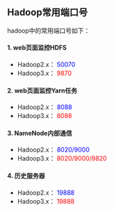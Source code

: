 ## Hadoop常用端口号

hadoop中的常用端口号如下：

#### 1.  web页面监控HDFS

- Hadoop2.x：	<font color=blue>50070</font>
- Hadoop3.x：    <font color=red>9870</font>

#### 2.  web页面监控Yarn任务

- Hadoop2.x：	<font color=blue>8088</font>
- Hadoop3.x：	<font color=red>8088</font>

#### 3.  NameNode内部通信

- Hadoop2.x：	<font color=blue>8020/9000</font>
- Hadoop3.x：	<font color=red>8020/9000/9820</font>

#### 4.  历史服务器

- Hadoop2.x：	<font color=blue>19888</font>
- Hadoop3.x：	<font color=red>19888</font>


